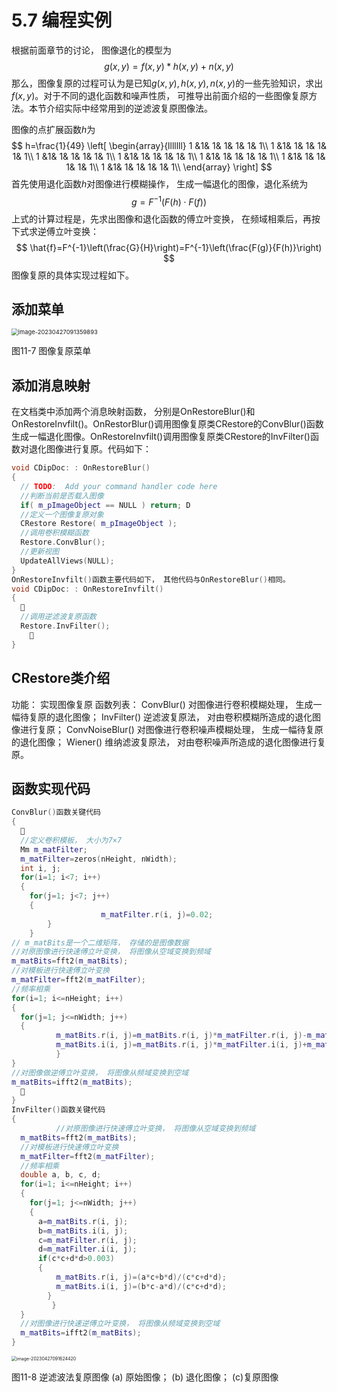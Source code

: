 # 5.7 编程实例

根据前面章节的讨论， 图像退化的模型为
$$
g(x, y)=f(x, y) * h(x, y)+n(x, y)
$$
那么，图像复原的过程可认为是已知$g(x,y),h(x,y),n(x,y)$的一些先验知识，求出$f(x,y)$。对于不同的退化函数和噪声性质， 可推导出前面介绍的一些图像复原方法。本节介绍实际中经常用到的逆滤波复原图像法。

图像的点扩展函数$h$为
$$
h=\frac{1}{49}
\left[
\begin{array}{lllllll}
1 &1& 1& 1& 1& 1& 1\\ 
1 &1& 1& 1& 1& 1& 1\\ 
1 &1& 1& 1& 1& 1& 1\\ 
1 &1& 1& 1& 1& 1& 1\\ 
1 &1& 1& 1& 1& 1& 1\\ 
1 &1& 1& 1& 1& 1& 1\\ 
1 &1& 1& 1& 1& 1& 1\\ 
\end{array}
\right]
$$
 首先使用退化函数$h$对图像进行模糊操作， 生成一幅退化的图像，退化系统为 
$$
g=F^{-1}(F(h) \cdot F(f))
$$
上式的计算过程是，先求出图像和退化函数的傅立叶变换， 在频域相乘后，再按下式求逆傅立叶变换： 
$$
\hat{f}=F^{-1}\left(\frac{G}{H}\right)=F^{-1}\left(\frac{F(g)}{F(h)}\right)
$$
图像复原的具体实现过程如下。 

## 添加菜单 

<img src="https://mypic-1312707183.cos.ap-nanjing.myqcloud.com/image-20230427091359893.png" alt="image-20230427091359893" style="zoom:67%;" />

图11-7 图像复原菜单 

## 添加消息映射

在文档类中添加两个消息映射函数， 分别是OnRestoreBlur()和OnRestoreInvfilt()。OnRestorBlur()调用图像复原类CRestore的ConvBlur()函数生成一幅退化图像。OnRestoreInvfilt()调用图像复原类CRestore的InvFilter()函数对退化图像进行复原。代码如下： 

```c++
void CDipDoc: : OnRestoreBlur() 
{
  // TODO:  Add your command handler code here
  //判断当前是否载入图像
  if( m_pImageObject == NULL ) return; D
  //定义一个图像复原对象
  CRestore Restore( m_pImageObject ); 
  //调用卷积模糊函数
  Restore.ConvBlur(); 
  //更新视图
  UpdateAllViews(NULL);
}
OnRestoreInvfilt()函数主要代码如下， 其他代码与OnRestoreBlur()相同。
void CDipDoc: : OnRestoreInvfilt()
{
  
  //调用逆滤波复原函数
  Restore.InvFilter(); 
    
} 

```

##  CRestore类介绍

功能： 实现图像复原
函数列表： 
ConvBlur() 对图像进行卷积模糊处理， 生成一幅待复原的退化图像；
InvFilter() 逆滤波复原法， 对由卷积模糊所造成的退化图像进行复原；
ConvNoiseBlur() 对图像进行卷积噪声模糊处理， 生成一幅待复原的退化图像；
Wiener() 维纳滤波复原法， 对由卷积噪声所造成的退化图像进行复原。 

## 函数实现代码

```c++
ConvBlur()函数关键代码
{
  
  //定义卷积模板， 大小为7×7
  Mm m_matFilter; 
  m_matFilter=zeros(nHeight, nWidth); 
  int i, j; 
  for(i=1; i<7; i++)
  {
    for(j=1; j<7; j++)
    {
                    m_matFilter.r(i, j)=0.02; 
        }
    }
// m_matBits是一个二维矩阵， 存储的是图像数据
//对原图像进行快速傅立叶变换， 将图像从空域变换到频域
m_matBits=fft2(m_matBits); 
//对模板进行快速傅立叶变换
m_matFilter=fft2(m_matFilter); 
//频率相乘
for(i=1; i<=nHeight; i++)
{
  for(j=1; j<=nWidth; j++)
  {
          m_matBits.r(i, j)=m_matBits.r(i, j)*m_matFilter.r(i, j)-m_matBits.i(i, j)*m_matFilter.i(i, j); 
          m_matBits.i(i, j)=m_matBits.r(i, j)*m_matFilter.i(i, j)+m_matBits.i(i, j)*m_matFilter.r(i, j); 
          }
}
//对图像做逆傅立叶变换， 将图像从频域变换到空域
m_matBits=ifft2(m_matBits); 
  
}
InvFilter()函数关键代码
{
          //对原图像进行快速傅立叶变换， 将图像从空域变换到频域 
  m_matBits=fft2(m_matBits); 
  //对模板进行快速傅立叶变换
  m_matFilter=fft2(m_matFilter); 
  //频率相乘
  double a, b, c, d; 
  for(i=1; i<=nHeight; i++)
  {
    for(j=1; j<=nWidth; j++)
    {
      a=m_matBits.r(i, j); 
      b=m_matBits.i(i, j); 
      c=m_matFilter.r(i, j); 
      d=m_matFilter.i(i, j); 
      if(c*c+d*d>0.003)
      {
          m_matBits.r(i, j)=(a*c+b*d)/(c*c+d*d); 
          m_matBits.i(i, j)=(b*c-a*d)/(c*c+d*d); 
      	}
         }
  }
  //对图像进行快速逆傅立叶变换， 将图像从频域变换到空域
  m_matBits=ifft2(m_matBits); 
} 

```

<img src="https://mypic-1312707183.cos.ap-nanjing.myqcloud.com/image-20230427091624420.png" alt="image-20230427091624420" style="zoom:50%;" />

图11-8 逆滤波法复原图像
(a) 原始图像； (b) 退化图像； (c)复原图像 